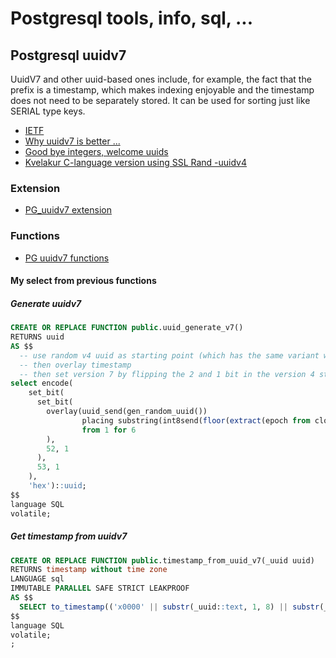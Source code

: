 # Postgresql tools, info, sql, ...

## Postgresql uuidv7

UuidV7 and other uuid-based ones include, for example, the fact that the prefix is a timestamp, 
which makes indexing enjoyable and the timestamp does not need to be separately stored. 
It can be used for sorting just like SERIAL type keys.


  * [IETF](https://www.ietf.org/archive/id/draft-peabody-dispatch-new-uuid-format-04.html)
  * [Why uuidv7 is better ...](https://itnext.io/why-uuid7-is-better-than-uuid4-as-clustered-index-edb02bf70056)
  * [Good bye integers, welcome uuids](https://buildkite.com/blog/goodbye-integers-hello-uuids)
  * [Kvelakur C-language version using SSL Rand -uuidv4](https://gist.github.com/kvelakur/9069c9896577c3040030)

### Extension

  * [PG_uuidv7 extension](https://pgxn.org/dist/pg_uuidv7/)
 
### Functions

  * [PG uuidv7 functions](https://gist.github.com/kjmph/5bd772b2c2df145aa645b837da7eca74)

#### My select from previous functions

##### Generate uuidv7
```sql
CREATE OR REPLACE FUNCTION public.uuid_generate_v7()
RETURNS uuid
AS $$
  -- use random v4 uuid as starting point (which has the same variant we need)
  -- then overlay timestamp
  -- then set version 7 by flipping the 2 and 1 bit in the version 4 string
select encode(
    set_bit(
      set_bit(
        overlay(uuid_send(gen_random_uuid())
                placing substring(int8send(floor(extract(epoch from clock_timestamp()) * 1000)::bigint) from 3)
                from 1 for 6
        ),
        52, 1
      ),
      53, 1
    ),
    'hex')::uuid;
$$
language SQL
volatile;
```

##### Get timestamp from uuidv7
```sql
CREATE OR REPLACE FUNCTION public.timestamp_from_uuid_v7(_uuid uuid)
RETURNS timestamp without time zone
LANGUAGE sql
IMMUTABLE PARALLEL SAFE STRICT LEAKPROOF
AS $$
  SELECT to_timestamp(('x0000' || substr(_uuid::text, 1, 8) || substr(_uuid::text, 10, 4))::bit(64)::bigint::numeric / 1000);
$$
language SQL
volatile;
;

```


